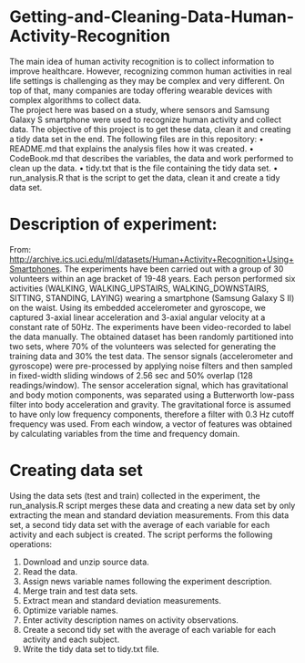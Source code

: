 # Getting-and-Cleaning-Data-Human-Activity-Recognition

The main idea of human activity recognition is to collect information to improve healthcare. However, recognizing common human activities in real life settings is challenging as they may be complex and very different. On top of that, many companies are today offering wearable devices with complex algorithms to collect data.    
The project here was based on a study, where sensors and Samsung Galaxy S smartphone were used to recognize human activity and collect data. The objective of this project is to get these data, clean it and creating a tidy data set in the end. 
The following files are in this repository: 
•	README.md that explains the analysis files how it was created.
•	CodeBook.md that describes the variables, the data and work performed to clean up the data.
•	tidy.txt that is the file containing the tidy data set.
•	run_analysis.R that is the script to get the data, clean it and create a tidy data set. 

# Description of experiment:

From: http://archive.ics.uci.edu/ml/datasets/Human+Activity+Recognition+Using+Smartphones.
The experiments have been carried out with a group of 30 volunteers within an age bracket of 19-48 years. Each person performed six activities (WALKING, WALKING_UPSTAIRS, WALKING_DOWNSTAIRS, SITTING, STANDING, LAYING) wearing a smartphone (Samsung Galaxy S II) on the waist. Using its embedded accelerometer and gyroscope, we captured 3-axial linear acceleration and 3-axial angular velocity at a constant rate of 50Hz. The experiments have been video-recorded to label the data manually. The obtained dataset has been randomly partitioned into two sets, where 70% of the volunteers was selected for generating the training data and 30% the test data. 
The sensor signals (accelerometer and gyroscope) were pre-processed by applying noise filters and then sampled in fixed-width sliding windows of 2.56 sec and 50% overlap (128 readings/window). The sensor acceleration signal, which has gravitational and body motion components, was separated using a Butterworth low-pass filter into body acceleration and gravity. The gravitational force is assumed to have only low frequency components, therefore a filter with 0.3 Hz cutoff frequency was used. From each window, a vector of features was obtained by calculating variables from the time and frequency domain.

# Creating data set

Using the data sets (test and train) collected in the experiment, the run_analysis.R script merges these data and creating a new data set by only extracting the mean and standard deviation measurements. From this data set, a second tidy data set with the average of each variable for each activity and each subject is created. The script performs the following operations:
1.	Download and unzip source data.
2.	Read the data.
3.	Assign news variable names following the experiment description.
4.	Merge train and test data sets.
5.	Extract mean and standard deviation measurements.
6.	Optimize variable names.
7.	Enter activity description names on activity observations.
8.	Create a second tidy set with the average of each variable for each activity and each subject.
9.	Write the tidy data set to tidy.txt file.
